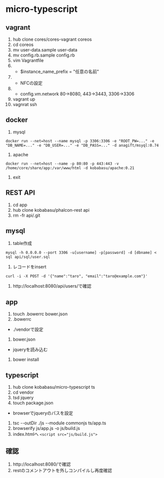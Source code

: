 # micro-typescript

## vagrant
1. hub clone cores/cores-vagrant coreos
1. cd coreos
1. mv user-data.sample user-data
1. mv config.rb.sample config.rb
1. vim Vagrantfile
1. * $instance_name_prefix = "任意の名前"
1. * NFCの設定
1. * config.vm.network 80->8080, 443->3443, 3306->3306
1. vagrant up
1. vagnrat ssh

## docker
1. mysql
```
docker run --net=host --name mysql -p 3306:3306 -e "ROOT_PW=..." -e "DB_NAME=..." -e "DB_USER=..." -e "DB_PASS=..." -d anagift/msyql:0.74
```
1. apache
```
docker run --net=host --name -p 80:80 -p 443:443 -v /home/core/share/app:/var/www/html -d kobabasu/apache:0.21
```
1. exit

## REST API
1. cd app
1. hub clone kobabasu/phalcon-rest api
1. rm -fr api/.git

## mysql
1. table作成
```
mysql -h 0.0.0.0 --port 3306 -u[username] -p[password] -d [dbname] < sql api/sql/user.sql
```
1. レコードをinsert
```
curl -i -X POST -d '{"name":"taro", "email":"taro@example.com"}'
```
1. http://localhost:8080/api/users/で確認

## app
1. touch .bowerrc bower.json
1. .bowerrc
  * ./vendorで設定
1. bower.json
  * jqueryを読み込む
1. bower install

## typescript
1. hub clone kobabasu/micro-typescript ts
1. cd vendor
1. tsd jquery
1. touch package.json
  * browserでjqueryのパスを設定
1. tsc --outDir ./js --module commonjs ts/app.ts
1. browserify js/app.js -o js/build.js
1. index.htmlへ `<script src="js/build.js">`

## 確認
1. http://localhost:8080/で確認
1. restのコメントアウトを外しコンパイルし再度確認
